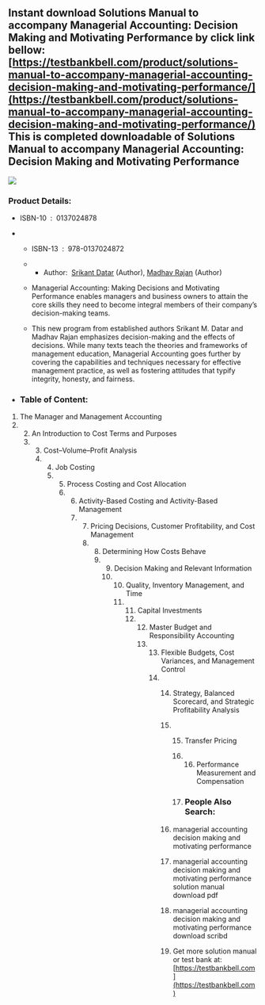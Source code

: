 Instant download **Solutions Manual to accompany Managerial Accounting: Decision Making and Motivating Performance** by click link bellow:  
[https://testbankbell.com/product/solutions-manual-to-accompany-managerial-accounting-decision-making-and-motivating-performance/](https://testbankbell.com/product/solutions-manual-to-accompany-managerial-accounting-decision-making-and-motivating-performance/)  
This is completed downloadable of Solutions Manual to accompany Managerial Accounting: Decision Making and Motivating Performance
---------------------------------------------------------------------------------------------------------------------------------


![](https://testbankbell.com/wp-content/uploads/2023/05/9780132816243.jpg)
### Product Details:


* ISBN-10 ‏ : ‎ 0137024878
* * ISBN-13 ‏ : ‎ 978-0137024872
  * * Author:  [Srikant Datar](https://www.amazon.com/s/ref=dp_byline_sr_book_1?ie=UTF8&field-author=Srikant+Datar&text=Srikant+Datar&sort=relevancerank&search-alias=books) (Author), [Madhav Rajan](https://www.amazon.com/s/ref=dp_byline_sr_book_2?ie=UTF8&field-author=Madhav+Rajan&text=Madhav+Rajan&sort=relevancerank&search-alias=books) (Author)
   
  * Managerial Accounting: Making Decisions and Motivating Performance enables managers and business owners to attain the core skills they need to become integral members of their company’s decision-making teams.
 
  * This new program from established authors Srikant M. Datar and Madhav Rajan emphasizes decision-making and the effects of decisions. While many texts teach the theories and frameworks of management education, Managerial Accounting goes further by covering the capabilities and techniques necessary for effective management practice, as well as fostering attitudes that typify integrity, honesty, and fairness.
 
* ### Table of Content:

1. The Manager and Management Accounting
2. 2. An Introduction to Cost Terms and Purposes
   3. 3. Cost–Volume–Profit Analysis
      4. 4. Job Costing
         5. 5. Process Costing and Cost Allocation
            6. 6. Activity-Based Costing and Activity-Based Management
               7. 7. Pricing Decisions, Customer Profitability, and Cost Management
                  8. 8. Determining How Costs Behave
                     9. 9. Decision Making and Relevant Information
                        10. 10. Quality, Inventory Management, and Time
                            11. 11. Capital Investments
                                12. 12. Master Budget and Responsibility Accounting
                                    13. 13. Flexible Budgets, Cost Variances, and Management Control
                                        14. 14. Strategy, Balanced Scorecard, and Strategic Profitability Analysis
                                            15. 15. Transfer Pricing
                                                16. 16. Performance Measurement and Compensation
                                                   
                                                17. ### People Also Search:
                                               
                                            16. managerial accounting decision making and motivating performance
                                           
                                            17. managerial accounting decision making and motivating performance solution manual download pdf
                                           
                                            18. managerial accounting decision making and motivating performance download scribd
                                            19.  Get more solution manual or test bank at: [https://testbankbell.com](https://testbankbell.com)
